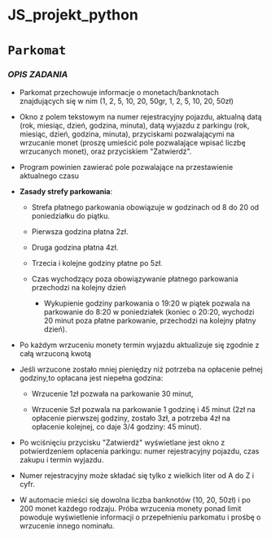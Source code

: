 # JS_projekt_python

# `Parkomat`

### ***OPIS ZADANIA***

* Parkomat przechowuje informacje o monetach/banknotach znajdujących się w nim (1, 2, 5, 10, 20, 50gr, 1, 2, 5, 10, 20, 50zł)
* Okno z polem tekstowym na numer rejestracyjny pojazdu, aktualną datą (rok, miesiąc, dzień, godzina, minuta), datą wyjazdu z parkingu (rok, miesiąc, dzień, godzina, minuta), przyciskami pozwalającymi na wrzucanie monet (proszę umieścić pole pozwalające wpisać liczbę wrzucanych monet), oraz przyciskiem "Zatwierdź".

* Program powinien zawierać pole pozwalające na przestawienie aktualnego czasu

* **Zasady strefy parkowania**:

    * Strefa płatnego parkowania obowiązuje w godzinach od 8 do 20 od poniedziałku do piątku.

    * Pierwsza godzina płatna 2zł.

    * Druga godzina płatna 4zł.

    * Trzecia i kolejne godziny płatne po 5zł.

    * Czas wychodzący poza obowiązywanie płatnego parkowania przechodzi na kolejny dzień
        * Wykupienie godziny parkowania o 19:20 w piątek pozwala na parkowanie do 8:20 w poniedziałek (koniec o 20:20, wychodzi 20 minut poza płatne parkowanie, przechodzi na kolejny płatny dzień).

* Po każdym wrzuceniu monety termin wyjazdu aktualizuje się zgodnie z całą wrzuconą kwotą

* Jeśli wrzucone zostało mniej pieniędzy niż potrzeba na opłacenie pełnej godziny,to opłacana jest niepełna godzina:

    * Wrzucenie 1zł pozwała na parkowanie 30 minut,

    * Wrzucenie Szł pozwala na parkowanie 1 godzinę i 45 minut (2zł na opłacenie pierwszej godziny, zostało 3zł, a potrzeba 4zł na opłacenie kolejnej, co daje 3/4 godziny: 45 minut).

* Po wciśnięciu przycisku "Zatwierdź" wyświetlane jest okno z potwierdzeniem opłacenia parkingu: numer rejestracyjny pojazdu, czas zakupu i termin wyjazdu.

* Numer rejestracyjny może składać się tylko z wielkich liter od A do Z i cyfr.
* W automacie mieści się dowolna liczba banknotów (10, 20, 50zł) i po 200 monet każdego rodzaju. Próba wrzucenia monety ponad limit powoduje wyświetlenie informacji o przepełnieniu parkomatu i prośbę o wrzucenie innego nominału.

